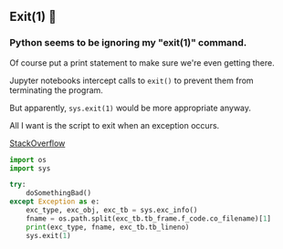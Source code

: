 ## Exit(1) 🧯

### Python seems to be ignoring my "exit(1)" command.

Of course put a print statement to make sure we're even getting there.

Jupyter notebooks intercept calls to `exit()` to prevent them from terminating the program.

But apparently, `sys.exit(1)` would be more appropriate anyway.

All I want is the script to exit when an exception occurs.

[StackOverflow](https://stackoverflow.com/questions/438894/how-do-i-stop-a-program-when-an-exception-is-raised-in-python)

```py
import os
import sys

try:
    doSomethingBad()
except Exception as e:
    exc_type, exc_obj, exc_tb = sys.exc_info()
    fname = os.path.split(exc_tb.tb_frame.f_code.co_filename)[1]
    print(exc_type, fname, exc_tb.tb_lineno)
    sys.exit(1)
```
